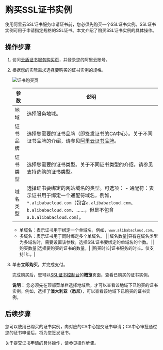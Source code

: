 # 购买SSL证书实例

使用阿里云SSL证书服务申请证书前，您必须先购买一个SSL证书实例。SSL证书实例可用于申请指定规格的SSL证书。本文介绍了购买SSL证书实例的具体操作。

## 操作步骤

1.  访问[云盾证书服务购买页](https://common-buy-intl.aliyun.com/?commodityCode=cas_intl#/buy)，并登录您的阿里云账号。

2.  根据您的实际需求选择要购买的证书实例的规格。

    ![证书购买页](https://static-aliyun-doc.oss-accelerate.aliyuncs.com/assets/img/zh-CN/7139888161/p265212.png)

    |参数|说明|
    |--|--|
    |地域|选择服务地域。|
    |证书品牌|选择您需要的证书品牌（即签发证书的CA中心）。关于不同证书品牌的介绍，请参见[阿里云证书品牌](/intl.zh-CN/产品简介/阿里云证书品牌.md)。 |
    |证书类型|选择您需要的证书类型。关于不同证书类型的介绍，请参见[支持选购的证书类型](/intl.zh-CN/产品简介/什么是SSL证书服务.md)。 |
    |域名类型|选择证书要绑定的网站域名的类型。可选项：    -   通配符：表示证书用于绑定一个通配符域名，例如，`*.alibabacloud.com`（包含`a.alibabacloud.com`、`b.alibabacloud.com`、……，但是不包含`a.b.alibabacloud.com`）。
    -   单域名：表示证书用于绑定一个单域名，例如，`www.alibabacloud.com`。
    -   多域名：表示证书用于同时绑定多个单域名。 |
    |域名数量|只有在域名类型为多域名时，需要设置该参数。选择SSL证书要绑定的单域名的个数。|
    |购买数量|选择要购买的证书的数量。|
    |购买时长|证书服务的时长。仅支持1年。|

3.  单击**立即购买**，并完成支付。

    完成购买后，您可以[SSL证书控制台](https://yundunnext.console.aliyun.com/?p=cas)的**概览**页面，查看已购买的证书实例。

    **说明：** 您必须先在顶部菜单栏选择地域后，才可以查看该地域下已购买的证书实例。例如，选择了**澳大利亚（悉尼）**，可以查看该地域下已购买的证书实例。


## 后续步骤

您可以使用已购买的证书实例，向对应的CA中心提交证书申请；CA中心审批通过您的证书申请后，将为您签发证书。

关于提交证书申请的具体操作，请参见[操作步骤](/intl.zh-CN/证书申请/提交证书申请.md)。

